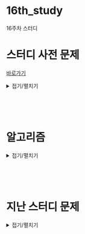 # 16th_study

16주차 스터디

# 스터디 사전 문제

[바로가기](https://www.acmicpc.net/problem/1780)

<details>
<summary>접기/펼치기</summary>
<div markdown="1">

## [종이의 개수](https://www.acmicpc.net/problem/1780)

### [민웅](./종이의%20개수/민웅.py)

```py
# 1780_종이의개수_number-of-papers
import sys
input = sys.stdin.readline

def papercheck(n, i_idx, j_idx):
    global answer
    tmp = paper[i_idx][j_idx]

    check = True
    for i in range(i_idx, i_idx+n):
        for j in range(j_idx, j_idx+n):
            if paper[i][j] == tmp:
                continue
            else:
                papercheck(n // 3, i_idx, j_idx)
                papercheck(n // 3, i_idx, j_idx + n // 3)
                papercheck(n // 3, i_idx, j_idx + 2*(n // 3))
                papercheck(n // 3, i_idx + n // 3, j_idx)
                papercheck(n // 3, i_idx + n // 3, j_idx + n // 3)
                papercheck(n // 3, i_idx + n // 3, j_idx + 2 * (n // 3))
                papercheck(n // 3, i_idx + 2*(n // 3), j_idx)
                papercheck(n // 3, i_idx + 2*(n // 3), j_idx + n // 3)
                papercheck(n // 3, i_idx + 2*(n // 3), j_idx + 2 * (n // 3))
                check = False
                break
        if check:
            continue
        else:
            break
    else:
        if tmp == -1:
            answer[0] += 1
        elif tmp == 0:
            answer[1] += 1
        else:
            answer[2] += 1

N = int(input().strip())
paper = [list(map(int, input().split())) for _ in range(N)]

answer = [0, 0, 0]

papercheck(N, 0, 0)
print(answer[0])
print(answer[1])
print(answer[2])

```

### [상미](./종이의%20개수/상미.py)

```py
## 백준 1780 _ 종이의 개수

import sys
input = sys.stdin.readline

N = int(input())
nums = [list(map(int, input().split())) for _ in range(N)]

answer = {-1:0, 0:0, 1:0}       # 개수 저장할 딕셔너리

def samenumber(x, y, n):
    if n == 1:
        answer[nums[x][y]] += 1
        return

    tmp = nums[x][y]
    for i in range(x, x+n):
        for j in range(y, y+n):
            # tmp와 다른 숫자가 발견되면
            if nums[i][j] != tmp:
                n //= 3
                samenumber(x, y, n) # 1행
                samenumber(x, y+n, n)
                samenumber(x, y+2*n, n)

                samenumber(x+n, y, n) # 2행
                samenumber(x+n, y+n, n)
                samenumber(x+n, y+2*n, n)

                samenumber(x+2*n, y, n) # 3행
                samenumber(x+2*n, y+n, n)
                samenumber(x+2*n, y+2*n, n)
                return  #### 쪼갰으면 기존의 탐색은 종료 ####

    # 사각형 전부 기준과 같은 숫자인 경우 카운트
    answer[tmp] += 1
    return

samenumber(0, 0, N)

for i in range(-1, 2):
    print(answer[i])
```

### [병국](./종이의%20개수/병국.py)

```py
# 나누고 > 체크하는 과정 반복
# 일단 나눠
#  어떻게 체크할래 ? 합이 무조건 홀수다, 음수 홀수,
def cut(x,y,n):
    global minus,plus,zero
    check_num = arr[x][y]
    for i in range(x,x+n):
        for j in range(y,y+n):
            # 다르면 9개로 자르자
            if arr[i][j] != check_num:
                for a in range(3):
                    for b in range(3):
                        cut(x+a*(n//3), y+b*(n//3), n//3)
                return
    if check_num == -1:
        minus+=1
    elif check_num == 1:
        plus+=1
    else:
        zero+=1
n = int(input())
arr = [list(map(int,input().split())) for _ in range(n)]
minus = 0
plus = 0
zero = 0
cut(0,0,n)
print(minus)
print(zero)
print(plus)
```

### [성구](./종이의%20개수/성구.py)

```py
# 1780 종이의 개수
import sys
from collections import defaultdict
sys.setrecursionlimit(10**6)
input = sys.stdin.readline

# 1/3칸 돌리기
def devide(start_x:int, end_x:int, start_y:int, end_y:int) -> None:
    global answer
    # 1칸만 남았을 때
    if end_y - start_y <= 1:
        answer[field[start_y][start_x]] += 1
        return
    # 칸 내에 모두 같은 수 일때
    if conquer(start_x, end_x, start_y, end_y):
        answer[field[start_y][start_x]] += 1
        return
    # 중간지점 찾기
    x1_3, x2_3 = start_x+(end_x-start_x)//3, start_x+(end_x-start_x)//3*2
    y1_3, y2_3 = start_y+(end_y-start_y)//3, start_y+(end_y-start_y)//3*2

    # 재귀
    for sy, ey in [(start_y,y1_3),(y1_3,y2_3), (y2_3,end_y)]:
        for sx, ex in [(start_x,x1_3),(x1_3,x2_3), (x2_3,end_x)]:
            devide(sx, ex, sy, ey)

    return

# 모두 같은 수 인지 탐색
def conquer(start_x:int, end_x:int, start_y:int, end_y:int) -> int:
    tmp = field[start_y][start_x]
    for y in range(start_y, end_y):
        for x in range(start_x, end_x):
            if field[y][x] != tmp:
                return 0
            tmp = field[y][x]
    return 1


if __name__ == "__main__":
    N = int(input().strip())
    field = [list(map(int, input().split())) for _ in range(N)]
    answer = defaultdict(int)
    devide(0,N,0,N)
    for i in range(-1, 2):
        print(answer[i])
```

</div>
</details>

<br/><br/><br/>

# 알고리즘

<details>
<summary>접기/펼치기</summary>
<div markdown="1">

## 분할정복

[![분할정복](./사진파일/dividenconquer.png)](https://namu.wiki/w/%EB%B6%84%ED%95%A0%20%EC%A0%95%EB%B3%B5%20%EC%95%8C%EA%B3%A0%EB%A6%AC%EC%A6%98)

### 설계

1. Divide
   - 문제가 분할이 가능한 경우, N개의 문제로 나누기
2. Conquer
   - 분할한 문제를 해결
3. Combine
   - 해결한 문제를 통합하여 본 문제를 해결

### 대표 알고리즘

1. [피보나치 수열](https://www.acmicpc.net/problem/10870)
2. 병합정렬(Merge sort)
   - [4 5 1 3 2]
3. 퀵정렬(Quick sort)

</div>
</details>

<br/><br/><br/>

# 지난 스터디 문제

<details>
<summary>접기/펼치기</summary>
<div markdown="1">

## [스마트 물류](https://softeer.ai/practice/6279)

### [민웅](./스마트분류/민웅.py)

```py
import sys
input = sys.stdin.readline

N, K = map(int, input().split())

HP = list(input().strip())
picked = [0]*N
cnt = 0

for i in range(N):
  if HP[i] == "P":
    # tmp = K
    # while True:
    #   if tmp == 0:
    #     break
    #   if i - tmp >=0:
    #     if HP[i-tmp] == "H" and not picked[i-tmp]:
    #       picked[i-tmp] = 1
    #       cnt += 1
    #       break
    #   if i + tmp <= N-1:
    #     if HP[i+tmp] == "H" and not picked[i+tmp]:
    #       picked[i+tmp] = 1
    #       cnt += 1
    #       break
    #   tmp -= 1
    for j in range(max(0, i-K), min(i+K+1, N)):
      if j != i:
        if HP[j] == "H" and not picked[j]:
          picked[j] = 1
          cnt += 1
          break

print(cnt)


```

### [상미](./스마트분류/상미.py)

```py

```

### [병국](./스마트분류/병국.py)

```py
n,k = map(int,input().split())
arr = list(input())


where_robot = []
for i in range(len(arr)):
    if arr[i] == 'P':
        where_robot.append(i)
# p가 로봇, h가 부품
eat_list = [[] for _ in range(len(arr))]
for i in range(len(arr)):
    if arr[i] == 'P':
        for j in range(i-k,i+k+1):
            if j == i or j<0 or j>=len(arr) or j in where_robot:
                continue
            eat_list[i].append(j)
# print(eat_list)
# 로봇부터 시작하면 왼쪽을 계속 먹어들어가야한다

idx = 0
cnt = 0
v = [0] * (len(arr)+1)
while idx < len(arr):
    if arr[idx] == 'P':
        for product in eat_list[idx]:
            if v[product] == 0:
                v[product] = 1
                cnt += 1
                break
    idx += 1
print(cnt)
```

### [성구](./스마트분류/성구.py)

```py
import sys
input = sys.stdin.readline

# P: 로봇, H:부품
def solution(N:int, K:int, conv:str) -> int:
  visited = [0] * N
  cnt = 0
  for i in range(N):
    if conv[i] == "H":
      for j in range(max(0, i-K), min(i+K+1, N)):
        if conv[j] == "P" and not visited[j]:
          visited[j] = 1
          cnt += 1
          break
  return cnt


if __name__ == "__main__":
  N, K = map(int, input().split())
  conv = input().strip()
  print(solution(N, K, conv))
```

## [신기한 키보드](https://www.acmicpc.net/problem/1796)

### [민웅](./신기한%20키보드/민웅.py)

```py
# 1796_신기한 키보드
import sys
input = sys.stdin.readline

def bt(score, idx, alpha):
    global ans
    if alpha == 26:
        if score < ans:
            ans = score
        return

    if s_lst[alpha]:
        min_lo = min(s_lst[alpha])
        max_lo = max(s_lst[alpha])
        if min_lo != max_lo:
            enter = len(s_lst[alpha])
            tmp1 = score + enter + abs(max_lo-idx) + (max_lo-min_lo)
            tmp2 = score + enter + abs(min_lo-idx) + (max_lo-min_lo)
            bt(tmp1, min_lo, alpha+1)
            bt(tmp2, max_lo, alpha+1)
        else:
            score += (abs(idx-min_lo)+1)
            bt(score, min_lo, alpha+1)
    else:
        bt(score, idx, alpha+1)


S = list(input().strip())

s_lst = [[] for _ in range(26)]
idx = 0

for s in S:
    s_lst[ord(s)-97].append(idx)
    idx += 1

ans = float('inf')

bt(0, 0, 0)
print(ans)

```

### [상미](./신기한%20키보드/상미.py)

```py

```

### [병국](./신기한%20키보드/병국.py)

```py

```

### [성구](./신기한%20키보드/성구.py)

```py

```

</div>
</details>
